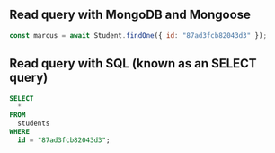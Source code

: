 ## Read query with MongoDB and Mongoose
```js
const marcus = await Student.findOne({ id: "87ad3fcb82043d3" });
```

## Read query with SQL (known as an SELECT query)
```sql
SELECT 
  * 
FROM 
  students
WHERE
  id = "87ad3fcb82043d3";
```